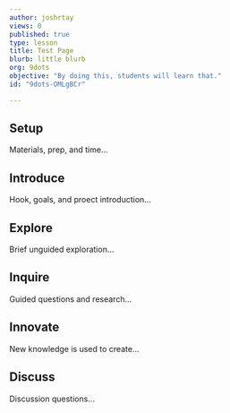 ```yaml
---
author: joshrtay
views: 0
published: true
type: lesson
title: Test Page
blurb: little blurb
org: 9dots
objective: "By doing this, students will learn that."
id: "9dots-OMLgBCr"

---
```


## Setup
Materials, prep, and time...

## Introduce
Hook, goals, and proect introduction...

## Explore
Brief unguided exploration...

## Inquire
Guided questions and research...

## Innovate
New knowledge is used to create...

## Discuss
Discussion questions...

